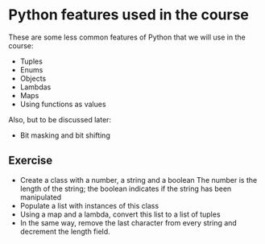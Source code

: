 # Python features used in the course

These are some less common features of Python that we will use in the course:

* Tuples
* Enums
* Objects
* Lambdas
* Maps
* Using functions as values

Also, but to be discussed later:

* Bit masking and bit shifting


## Exercise 

* Create a class with a number, a string and a boolean
The number is the length of the string; the boolean indicates if the string has been manipulated
* Populate a list with instances of this class
* Using a map and a lambda, convert this list to a list of tuples
* In the same way, remove the last character from every string and decrement the length field. 

